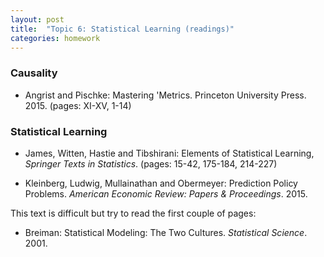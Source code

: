 ```yaml
---
layout: post
title:  "Topic 6: Statistical Learning (readings)"
categories: homework
---
```


### Causality

- Angrist and Pischke: Mastering 'Metrics. Princeton University Press. 2015.  (pages: XI-XV, 1-14)

### Statistical Learning

- James, Witten, Hastie and Tibshirani: Elements of Statistical Learning, *Springer Texts in Statistics*. (pages: 15-42, 175-184, 214-227)

- Kleinberg, Ludwig, Mullainathan and Obermeyer: Prediction Policy Problems. *American Economic Review: Papers & Proceedings*. 2015.

This text is difficult but try to read the first couple of pages:

- Breiman: Statistical Modeling: The Two Cultures. *Statistical Science*. 2001.
